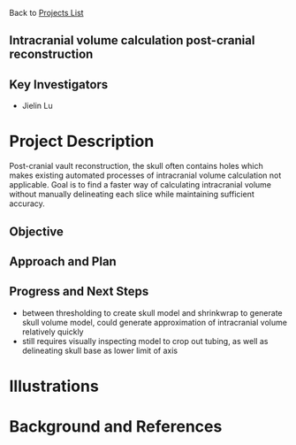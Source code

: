 Back to [Projects List](../../README.md#ProjectsList)

## Intracranial volume calculation post-cranial reconstruction

## Key Investigators
- Jielin Lu

# Project Description
Post-cranial vault reconstruction, the skull often contains holes which makes existing automated processes of intracranial volume calculation not applicable.
Goal is to find a faster way of calculating intracranial volume without manually delineating each slice while maintaining sufficient accuracy.

## Objective


## Approach and Plan


## Progress and Next Steps
- between thresholding to create skull model and shrinkwrap to generate skull volume model, could generate approximation of intracranial volume relatively quickly
- still requires visually inspecting model to crop out tubing, as well as delineating skull base as lower limit of axis

# Illustrations

# Background and References
